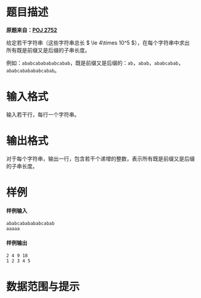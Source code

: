 
# 题目描述

**原题来自：[POJ 2752](http://poj.org/problem?id=2752)**

给定若干字符串（这些字符串总长 $ \le 4\times 10^5 $），在每个字符串中求出所有既是前缀又是后缀的子串长度。

例如：`ababcababababcabab`，既是前缀又是后缀的：`ab`，`abab`，`ababcabab`，`ababcababababcabab`。

# 输入格式

输入若干行，每行一个字符串。

# 输出格式

对于每个字符串，输出一行，包含若干个递增的整数，表示所有既是前缀又是后缀的子串长度。

# 样例

#### 样例输入
```plain
ababcababababcabab
aaaaa
```
#### 样例输出
```plain
2 4 9 18
1 2 3 4 5
```


# 数据范围与提示



